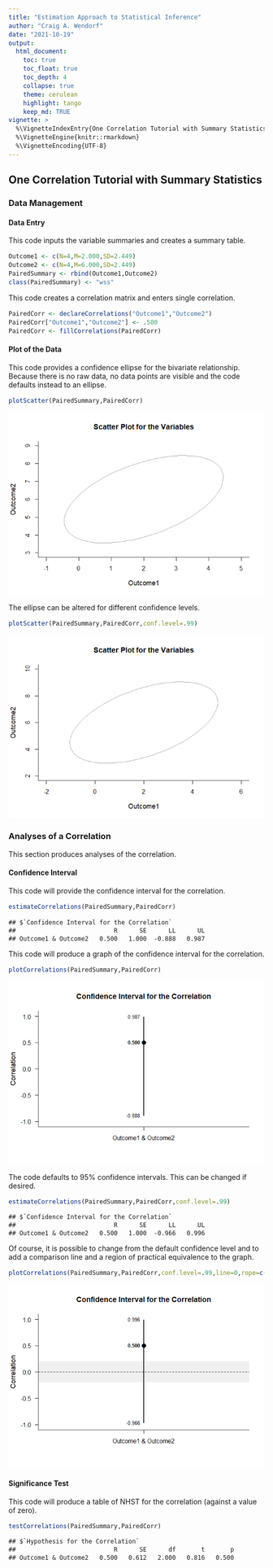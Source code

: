 ```yaml
---
title: "Estimation Approach to Statistical Inference"
author: "Craig A. Wendorf"
date: "2021-10-19"
output:
  html_document:
    toc: true
    toc_float: true
    toc_depth: 4
    collapse: true
    theme: cerulean
    highlight: tango
    keep_md: TRUE
vignette: >
  %\VignetteIndexEntry{One Correlation Tutorial with Summary Statistics}
  %\VignetteEngine{knitr::rmarkdown}
  %\VignetteEncoding{UTF-8}
---
```






## One Correlation Tutorial with Summary Statistics

### Data Management

#### Data Entry

This code inputs the variable summaries and creates a summary table.

```r
Outcome1 <- c(N=4,M=2.000,SD=2.449)
Outcome2 <- c(N=4,M=6.000,SD=2.449)
PairedSummary <- rbind(Outcome1,Outcome2)
class(PairedSummary) <- "wss"
```

This code creates a correlation matrix and enters single correlation.

```r
PairedCorr <- declareCorrelations("Outcome1","Outcome2")
PairedCorr["Outcome1","Outcome2"] <- .500
PairedCorr <- fillCorrelations(PairedCorr)
```

#### Plot of the Data

This code provides a confidence ellipse for the bivariate relationship. Because there is no raw data, no data points are visible and the code defaults instead to an ellipse.

```r
plotScatter(PairedSummary,PairedCorr)
```

![](figures/PairedCorrelation-ScatterD-1.png)<!-- -->

The ellipse can be altered for different confidence levels.

```r
plotScatter(PairedSummary,PairedCorr,conf.level=.99)
```

![](figures/PairedCorrelation-ScatterE-1.png)<!-- -->

### Analyses of a Correlation

This section produces analyses of the correlation.

#### Confidence Interval

This code will provide the confidence interval for the correlation.

```r
estimateCorrelations(PairedSummary,PairedCorr)
```

```
## $`Confidence Interval for the Correlation`
##                           R      SE      LL      UL
## Outcome1 & Outcome2   0.500   1.000  -0.888   0.987
```

This code will produce a graph of the confidence interval for the correlation.

```r
plotCorrelations(PairedSummary,PairedCorr)
```

![](figures/PairedCorrelation-A-1.png)<!-- -->

The code defaults to 95% confidence intervals. This can be changed if desired.

```r
estimateCorrelations(PairedSummary,PairedCorr,conf.level=.99)
```

```
## $`Confidence Interval for the Correlation`
##                           R      SE      LL      UL
## Outcome1 & Outcome2   0.500   1.000  -0.966   0.996
```

Of course, it is possible to change from the default confidence level and to add a comparison line and a region of practical equivalence to the graph.

```r
plotCorrelations(PairedSummary,PairedCorr,conf.level=.99,line=0,rope=c(-.2,.2))
```

![](figures/PairedCorrelation-B-1.png)<!-- -->

#### Significance Test

This code will produce a table of NHST for the correlation (against a value of zero).

```r
testCorrelations(PairedSummary,PairedCorr)
```

```
## $`Hypothesis for the Correlation`
##                           R      SE      df       t       p
## Outcome1 & Outcome2   0.500   0.612   2.000   0.816   0.500
```
